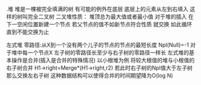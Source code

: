 .堆
堆是一棵被完全填满的树 
有可能的例外在底层 底层上的元素从左到右填入 这样的树叫完全二叉树
二叉堆性质：
堆顶总为最大值或者最小值
对于堆的插入 
在下一空闲位置新建一个节点 若父节点的值不如新节点符合性质 就交换 如此循环 直到不能交换为止

左式堆
零路径:从X到一个没有两个儿子的节点的节点的最短长度  Npl(Null)=-1 
对于堆中每一个节点X 左子树的零路径长至少与右子树的零路径一样长
左式堆的基本操作是合并(插入是合并的特殊情况)
以小根堆为例 
将较大根值的堆与小根值的右子树合并
H1->right=Merge*(H1->right,r2)
若此时右子树的Npl值大于左子树
那么交换左右子树
这种数据结构可以使得合并的时间期望降为O(log N)

